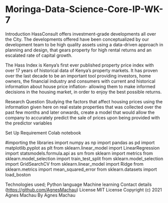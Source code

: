 # Moringa-Data-Science-Core-IP-WK-7
Introduction
HassConsult offers investment-grade developments all over the City. The developments offered have been conceptualized by our development team to be high quality assets using a data-driven approach in planning and design, that gears property for high rental returns and an escalated rate of capital growth.

The Hass Index is Kenya’s first ever published property price index with over 17 years of historical data of Kenya’s property markets. It has proven over the last decade to be an important tool providing investors, home owners, the financial industry and consumers with current and historical information about house price inflation- allowing them to make informed decisions in the housing market, in order to enjoy the best possible returns.

Research Question
Studying the factors that affect housing prices using the information given here on real estate properties that was collected over the past few months and later onwards, create a model that would allow the company to accurately predict the sale of prices upon being provided with the predictor variables

Set Up Requirement
Colab notebook 

#importing the libraries
import numpy as np 
import pandas as pd
import matplotlib.pyplot as plt 
from sklearn.linear_model import LinearRegression
import statsmodels.formula.api as sm 
from sklearn import metrics
from sklearn.model_selection import train_test_split
from sklearn.model_selection import GridSearchCV
from sklearn.linear_model import Ridge
from sklearn.metrics import mean_squared_error
from sklearn.datasets import load_boston

Technologies used;
Python language
Machine learning
Contact details
(https://github.com/AgnesMachau)
License
MIT License Copyright (c) 2021 Agnes Machau
By Agnes Machau
